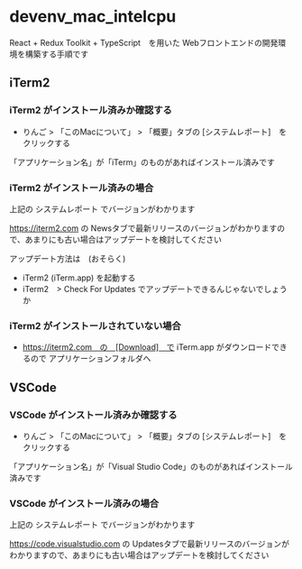 # devenv_mac_intelcpu

React + Redux Toolkit + TypeScript　を用いた Webフロントエンドの開発環境を構築する手順です

## iTerm2

### iTerm2 がインストール済みか確認する

- りんご > 「このMacについて」 > 「概要」タブの [システムレポート]　をクリックする

「アプリケーション名」が「iTerm」のものがあればインストール済みです

### iTerm2 がインストール済みの場合

上記の システムレポート でバージョンがわかります

https://iterm2.com の Newsタブで最新リリースのバージョンがわかりますので、あまりにも古い場合はアップデートを検討してください

アップデート方法は　(おそらく) 

- iTerm2 (iTerm.app) を起動する
- iTerm2　> Check For Updates でアップデートできるんじゃないでしょうか

### iTerm2 がインストールされていない場合

- https://iterm2.com　の　[Download]　で iTerm.app がダウンロードできるので アプリケーションフォルダへ

## VSCode

### VSCode がインストール済みか確認する

- りんご > 「このMacについて」 > 「概要」タブの [システムレポート]　をクリックする

「アプリケーション名」が「Visual Studio Code」のものがあればインストール済みです

### VSCode がインストール済みの場合

上記の システムレポート でバージョンがわかります

https://code.visualstudio.com の Updatesタブで最新リリースのバージョンがわかりますので、あまりにも古い場合はアップデートを検討してください

